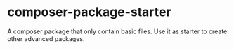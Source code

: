 # composer-package-starter
A composer package that only contain basic files. Use it as starter to create other advanced packages.
